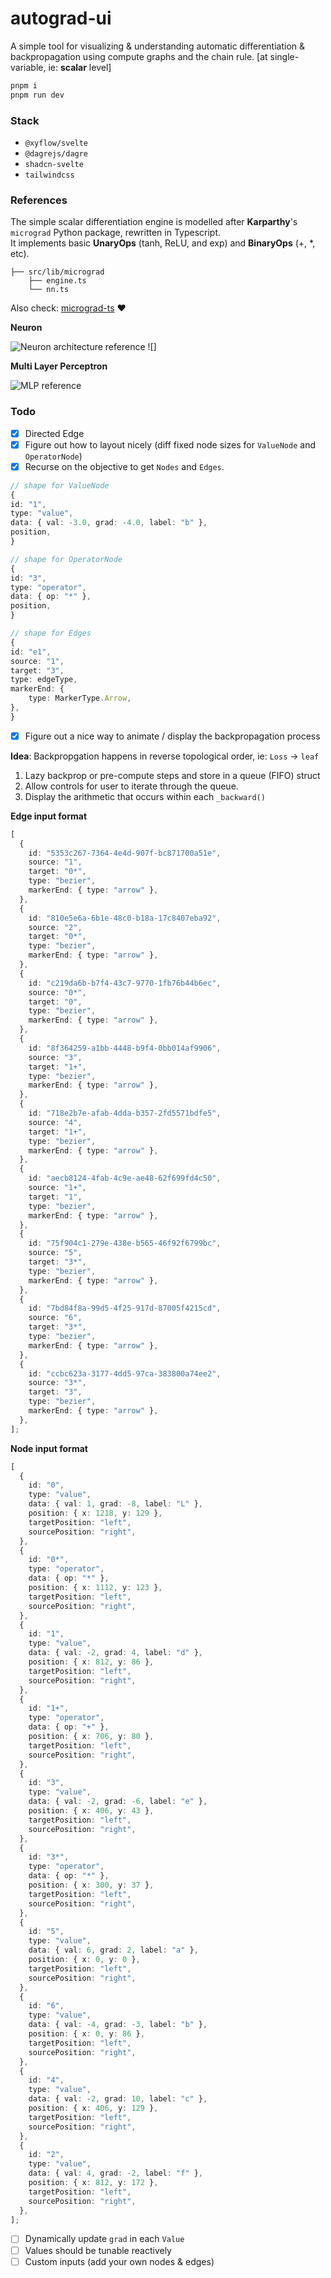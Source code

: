 # autograd-ui

A simple tool for visualizing & understanding automatic differentiation & backpropagation using compute graphs and the chain rule. [at single-variable, ie: **scalar** level]

```bash
pnpm i
pnpm run dev
```

### Stack

- `@xyflow/svelte`
- `@dagrejs/dagre`
- `shadcn-svelte`
- `tailwindcss`

### References

The simple scalar differentiation engine is modelled after **Karparthy**'s `micrograd` Python package, rewritten in Typescript.  
It implements basic **UnaryOps** ($\text{tanh}$, $\text{ReLU}$, and $\text{exp}$) and **BinaryOps** ($+$, $*$, etc).

```
├── src/lib/micrograd
    ├── engine.ts
    └── nn.ts
```

Also check: [micrograd-ts](https://github.com/trekhleb/micrograd-ts) ❤️

**Neuron**

![Neuron architecture reference](https://i.stack.imgur.com/7mTvt.jpg)
![]

**Multi Layer Perceptron**

![MLP reference](https://cs231n.github.io/assets/nn1/neural_net2.jpeg)

### Todo

- [x] Directed Edge
- [x] Figure out how to layout nicely (diff fixed node sizes for `ValueNode` and `OperatorNode`)
- [x] Recurse on the objective to get `Nodes` and `Edges`.

```ts
// shape for ValueNode
{
id: "1",
type: "value",
data: { val: -3.0, grad: -4.0, label: "b" },
position,
}

// shape for OperatorNode
{
id: "3",
type: "operator",
data: { op: "*" },
position,
}

// shape for Edges
{
id: "e1",
source: "1",
target: "3",
type: edgeType,
markerEnd: {
    type: MarkerType.Arrow,
},
}
```

- [x] Figure out a nice way to animate / display the backpropagation process

**Idea**:
Backpropgation happens in reverse topological order, ie: `Loss` -> `leaf`

1. Lazy backprop or pre-compute steps and store in a queue (FIFO) struct
2. Allow controls for user to iterate through the queue.
3. Display the arithmetic that occurs within each `_backward()`

**Edge input format**

```ts
[
  {
    id: "5353c267-7364-4e4d-907f-bc871700a51e",
    source: "1",
    target: "0*",
    type: "bezier",
    markerEnd: { type: "arrow" },
  },
  {
    id: "810e5e6a-6b1e-48c0-b18a-17c8407eba92",
    source: "2",
    target: "0*",
    type: "bezier",
    markerEnd: { type: "arrow" },
  },
  {
    id: "c219da6b-b7f4-43c7-9770-1fb76b44b6ec",
    source: "0*",
    target: "0",
    type: "bezier",
    markerEnd: { type: "arrow" },
  },
  {
    id: "8f364259-a1bb-4448-b9f4-0bb014af9906",
    source: "3",
    target: "1+",
    type: "bezier",
    markerEnd: { type: "arrow" },
  },
  {
    id: "718e2b7e-afab-4dda-b357-2fd5571bdfe5",
    source: "4",
    target: "1+",
    type: "bezier",
    markerEnd: { type: "arrow" },
  },
  {
    id: "aecb8124-4fab-4c9e-ae48-62f699fd4c50",
    source: "1+",
    target: "1",
    type: "bezier",
    markerEnd: { type: "arrow" },
  },
  {
    id: "75f904c1-279e-438e-b565-46f92f6799bc",
    source: "5",
    target: "3*",
    type: "bezier",
    markerEnd: { type: "arrow" },
  },
  {
    id: "7bd84f8a-99d5-4f25-917d-87005f4215cd",
    source: "6",
    target: "3*",
    type: "bezier",
    markerEnd: { type: "arrow" },
  },
  {
    id: "ccbc623a-3177-4dd5-97ca-383800a74ee2",
    source: "3*",
    target: "3",
    type: "bezier",
    markerEnd: { type: "arrow" },
  },
];
```

**Node input format**

```ts
[
  {
    id: "0",
    type: "value",
    data: { val: 1, grad: -8, label: "L" },
    position: { x: 1218, y: 129 },
    targetPosition: "left",
    sourcePosition: "right",
  },
  {
    id: "0*",
    type: "operator",
    data: { op: "*" },
    position: { x: 1112, y: 123 },
    targetPosition: "left",
    sourcePosition: "right",
  },
  {
    id: "1",
    type: "value",
    data: { val: -2, grad: 4, label: "d" },
    position: { x: 812, y: 86 },
    targetPosition: "left",
    sourcePosition: "right",
  },
  {
    id: "1+",
    type: "operator",
    data: { op: "+" },
    position: { x: 706, y: 80 },
    targetPosition: "left",
    sourcePosition: "right",
  },
  {
    id: "3",
    type: "value",
    data: { val: -2, grad: -6, label: "e" },
    position: { x: 406, y: 43 },
    targetPosition: "left",
    sourcePosition: "right",
  },
  {
    id: "3*",
    type: "operator",
    data: { op: "*" },
    position: { x: 300, y: 37 },
    targetPosition: "left",
    sourcePosition: "right",
  },
  {
    id: "5",
    type: "value",
    data: { val: 6, grad: 2, label: "a" },
    position: { x: 0, y: 0 },
    targetPosition: "left",
    sourcePosition: "right",
  },
  {
    id: "6",
    type: "value",
    data: { val: -4, grad: -3, label: "b" },
    position: { x: 0, y: 86 },
    targetPosition: "left",
    sourcePosition: "right",
  },
  {
    id: "4",
    type: "value",
    data: { val: -2, grad: 10, label: "c" },
    position: { x: 406, y: 129 },
    targetPosition: "left",
    sourcePosition: "right",
  },
  {
    id: "2",
    type: "value",
    data: { val: 4, grad: -2, label: "f" },
    position: { x: 812, y: 172 },
    targetPosition: "left",
    sourcePosition: "right",
  },
];
```

- [ ] Dynamically update `grad` in each `Value`
- [ ] Values should be tunable reactively
- [ ] Custom inputs (add your own nodes & edges)
